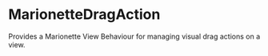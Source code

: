 # MarionetteDragAction
Provides a Marionette View Behaviour for managing visual drag actions on a view.
